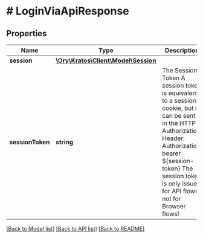 # # LoginViaApiResponse

## Properties

Name | Type | Description | Notes
------------ | ------------- | ------------- | -------------
**session** | [**\Ory\Kratos\Client\Model\Session**](Session.md) |  | 
**sessionToken** | **string** | The Session Token  A session token is equivalent to a session cookie, but it can be sent in the HTTP Authorization Header:  Authorization: bearer ${session-token}  The session token is only issued for API flows, not for Browser flows! | 

[[Back to Model list]](../../README.md#documentation-for-models) [[Back to API list]](../../README.md#documentation-for-api-endpoints) [[Back to README]](../../README.md)


